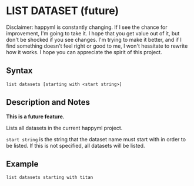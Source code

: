 # LIST DATASET (future)

Disclaimer: happyml is constantly changing. If I see the chance for improvement, I'm going to take it. I hope that you get value out of it, 
but don't be shocked if you see changes. I'm trying to make it better, and if I find something doesn't feel right or good to me, I won't hessitate
to rewrite how it works. I hope you can appreciate the spirit of this project.

## Syntax

```happyml
list datasets [starting with <start string>]
```

## Description and Notes
**This is a future feature.**

Lists all datasets in the current happyml project.

`start string` is the string that the dataset name must start with in order to be listed. If this is not specified, all datasets will be listed.

## Example

```happyml
list datasets starting with titan
```
